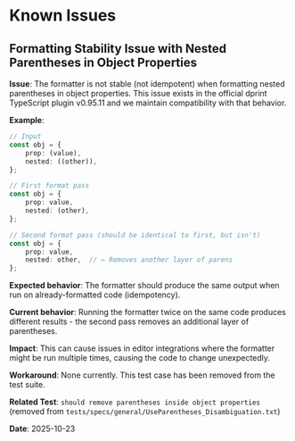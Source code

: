 # Known Issues

## Formatting Stability Issue with Nested Parentheses in Object Properties

**Issue**: The formatter is not stable (not idempotent) when formatting nested parentheses in object properties. This issue exists in the official dprint TypeScript plugin v0.95.11 and we maintain compatibility with that behavior.

**Example**:
```typescript
// Input
const obj = {
    prop: (value),
    nested: ((other)),
};

// First format pass
const obj = {
    prop: value,
    nested: (other),
};

// Second format pass (should be identical to first, but isn't)
const obj = {
    prop: value,
    nested: other,  // ← Removes another layer of parens
};
```

**Expected behavior**: The formatter should produce the same output when run on already-formatted code (idempotency).

**Current behavior**: Running the formatter twice on the same code produces different results - the second pass removes an additional layer of parentheses.

**Impact**: This can cause issues in editor integrations where the formatter might be run multiple times, causing the code to change unexpectedly.

**Workaround**: None currently. This test case has been removed from the test suite.

**Related Test**: `should remove parentheses inside object properties` (removed from `tests/specs/general/UseParentheses_Disambiguation.txt`)

**Date**: 2025-10-23
